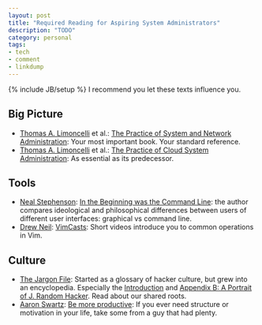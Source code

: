 ```yaml
---
layout: post
title: "Required Reading for Aspiring System Administrators"
description: "TODO"
category: personal
tags:
- tech
- comment
- linkdump
---
```

{% include JB/setup %}
I recommend you let these texts influence you.

## Big Picture

* [Thomas A. Limoncelli](http://en.wikipedia.org/wiki/Tom_Limoncelli) et al.: [The Practice of System and Network Administration](http://everythingsysadmin.com/books.html#tposana): Your most important book. Your standard reference.
* [Thomas A. Limoncelli](http://en.wikipedia.org/wiki/Tom_Limoncelli) et al.: [The Practice of Cloud System Administration](http://everythingsysadmin.com/books.html#tpocsa): As essential as its predecessor.

## Tools

* [Neal Stephenson](http://en.wikipedia.org/wiki/Neal_Stephenson): [In the Beginning was the Command Line](http://www.cryptonomicon.com/beginning.html): the author compares ideological and philosophical differences between users of different user interfaces: graphical vs command line.
* [Drew Neil](http://drewneil.com/): [VimCasts](http://vimcasts.org/episodes/): Short videos introduce you to common operations in Vim.

## Culture

* [The Jargon File](http://www.catb.org/jargon/html/): Started as a glossary of hacker culture, but grew into an encyclopedia. Especially the [Introduction](http://www.catb.org/jargon/html/pt01.html) and [Appendix B: A Portrait of J. Random Hacker](http://www.catb.org/jargon/html/appendixb.html). Read about our shared roots.
* [Aaron Swartz](http://en.wikipedia.org/wiki/Aaron_Swartz): [Be more productive](http://www.aaronsw.com/weblog/productivity): If you ever need structure or motivation in your life, take some from a guy that had plenty.
